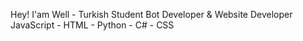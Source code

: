 Hey! I'am Well - Turkish Student Bot Developer & Website Developer JavaScript - HTML - Python - C# - CSS
